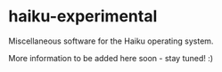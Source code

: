 # haiku-experimental

Miscellaneous software for the Haiku operating system.

More information to be added here soon - stay tuned! :)
